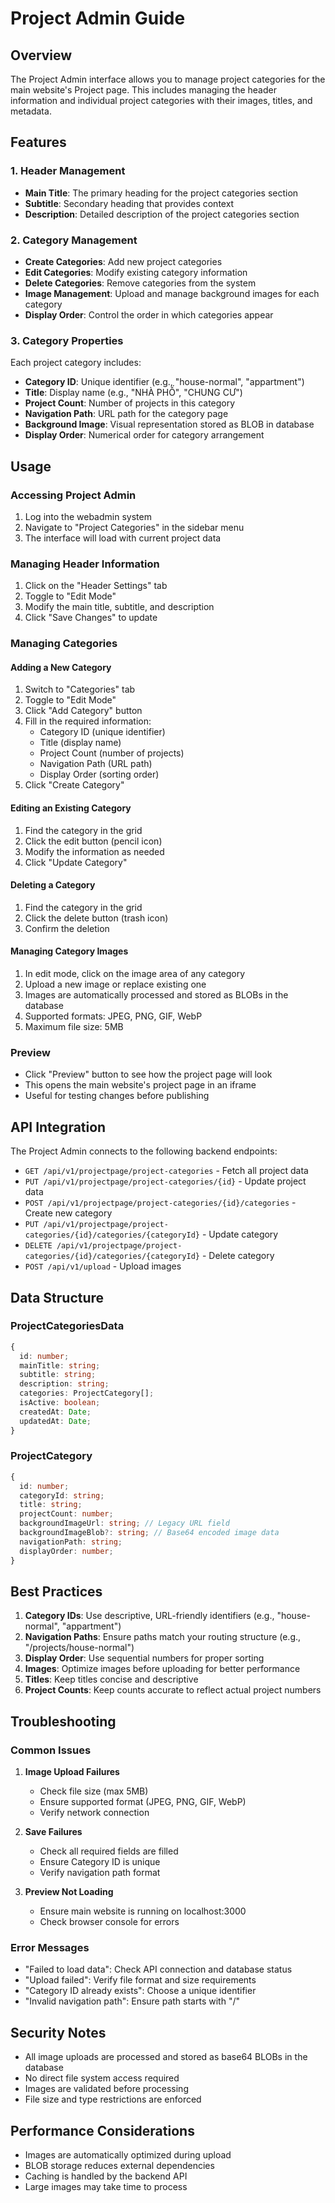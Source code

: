 # Project Admin Guide

## Overview

The Project Admin interface allows you to manage project categories for the main website's Project page. This includes managing the header information and individual project categories with their images, titles, and metadata.

## Features

### 1. Header Management

- **Main Title**: The primary heading for the project categories section
- **Subtitle**: Secondary heading that provides context
- **Description**: Detailed description of the project categories section

### 2. Category Management

- **Create Categories**: Add new project categories
- **Edit Categories**: Modify existing category information
- **Delete Categories**: Remove categories from the system
- **Image Management**: Upload and manage background images for each category
- **Display Order**: Control the order in which categories appear

### 3. Category Properties

Each project category includes:

- **Category ID**: Unique identifier (e.g., "house-normal", "appartment")
- **Title**: Display name (e.g., "NHÀ PHỐ", "CHUNG CƯ")
- **Project Count**: Number of projects in this category
- **Navigation Path**: URL path for the category page
- **Background Image**: Visual representation stored as BLOB in database
- **Display Order**: Numerical order for category arrangement

## Usage

### Accessing Project Admin

1. Log into the webadmin system
2. Navigate to "Project Categories" in the sidebar menu
3. The interface will load with current project data

### Managing Header Information

1. Click on the "Header Settings" tab
2. Toggle to "Edit Mode"
3. Modify the main title, subtitle, and description
4. Click "Save Changes" to update

### Managing Categories

#### Adding a New Category

1. Switch to "Categories" tab
2. Toggle to "Edit Mode"
3. Click "Add Category" button
4. Fill in the required information:
   - Category ID (unique identifier)
   - Title (display name)
   - Project Count (number of projects)
   - Navigation Path (URL path)
   - Display Order (sorting order)
5. Click "Create Category"

#### Editing an Existing Category

1. Find the category in the grid
2. Click the edit button (pencil icon)
3. Modify the information as needed
4. Click "Update Category"

#### Deleting a Category

1. Find the category in the grid
2. Click the delete button (trash icon)
3. Confirm the deletion

#### Managing Category Images

1. In edit mode, click on the image area of any category
2. Upload a new image or replace existing one
3. Images are automatically processed and stored as BLOBs in the database
4. Supported formats: JPEG, PNG, GIF, WebP
5. Maximum file size: 5MB

### Preview

- Click "Preview" button to see how the project page will look
- This opens the main website's project page in an iframe
- Useful for testing changes before publishing

## API Integration

The Project Admin connects to the following backend endpoints:

- `GET /api/v1/projectpage/project-categories` - Fetch all project data
- `PUT /api/v1/projectpage/project-categories/{id}` - Update project data
- `POST /api/v1/projectpage/project-categories/{id}/categories` - Create new category
- `PUT /api/v1/projectpage/project-categories/{id}/categories/{categoryId}` - Update category
- `DELETE /api/v1/projectpage/project-categories/{id}/categories/{categoryId}` - Delete category
- `POST /api/v1/upload` - Upload images

## Data Structure

### ProjectCategoriesData

```typescript
{
  id: number;
  mainTitle: string;
  subtitle: string;
  description: string;
  categories: ProjectCategory[];
  isActive: boolean;
  createdAt: Date;
  updatedAt: Date;
}
```

### ProjectCategory

```typescript
{
  id: number;
  categoryId: string;
  title: string;
  projectCount: number;
  backgroundImageUrl: string; // Legacy URL field
  backgroundImageBlob?: string; // Base64 encoded image data
  navigationPath: string;
  displayOrder: number;
}
```

## Best Practices

1. **Category IDs**: Use descriptive, URL-friendly identifiers (e.g., "house-normal", "appartment")
2. **Navigation Paths**: Ensure paths match your routing structure (e.g., "/projects/house-normal")
3. **Display Order**: Use sequential numbers for proper sorting
4. **Images**: Optimize images before uploading for better performance
5. **Titles**: Keep titles concise and descriptive
6. **Project Counts**: Keep counts accurate to reflect actual project numbers

## Troubleshooting

### Common Issues

1. **Image Upload Failures**

   - Check file size (max 5MB)
   - Ensure supported format (JPEG, PNG, GIF, WebP)
   - Verify network connection

2. **Save Failures**

   - Check all required fields are filled
   - Ensure Category ID is unique
   - Verify navigation path format

3. **Preview Not Loading**
   - Ensure main website is running on localhost:3000
   - Check browser console for errors

### Error Messages

- "Failed to load data": Check API connection and database status
- "Upload failed": Verify file format and size requirements
- "Category ID already exists": Choose a unique identifier
- "Invalid navigation path": Ensure path starts with "/"

## Security Notes

- All image uploads are processed and stored as base64 BLOBs in the database
- No direct file system access required
- Images are validated before processing
- File size and type restrictions are enforced

## Performance Considerations

- Images are automatically optimized during upload
- BLOB storage reduces external dependencies
- Caching is handled by the backend API
- Large images may take time to process
